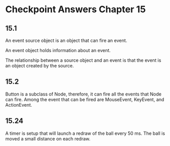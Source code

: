 # Checkpoint Answers Chapter 15 #
## 15.1 ##
An event source object is an object that can fire an event. 

An event object holds information about an event.  

The relationship between a source object and an event is that the event is an object created by the source.  

## 15.2 ##
Button is a subclass of Node, therefore, it can fire all the events that Node can fire. Among the event that can be fired are MouseEvent, KeyEvent, and ActionEvent.  

## 15.24 ##
A timer is setup that will launch a redraw of the ball every 50 ms. The ball is moved a small distance on each redraw.  
